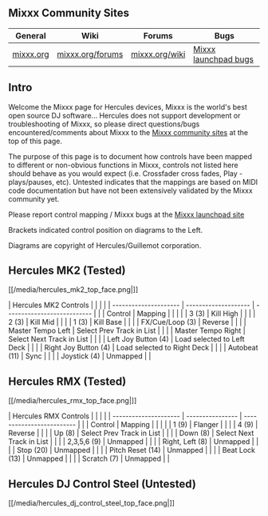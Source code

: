 ## Mixxx Community Sites

| General                       | Wiki                                         | Forums                                   | Bugs                                                     |
| ----------------------------- | -------------------------------------------- | ---------------------------------------- | -------------------------------------------------------- |
| [mixxx.org](http://mixxx.org) | [mixxx.org/forums](http://mixxx.org/forums/) | [mixxx.org/wiki](http://mixxx.org/wiki/) | [Mixxx launchpad bugs](https://bugs.launchpad.net/mixxx) |

## Intro

Welcome the Mixxx page for Hercules devices, Mixxx is the world's best
open source DJ software... Hercules does not support development or
troubleshooting of Mixxx, so please direct questions/bugs
encountered/comments about Mixxx to the [Mixxx community
sites](#mixxx-community-sites) at the top of this page.

The purpose of this page is to document how controls have been mapped to
different or non-obvious functions in Mixxx, controls not listed here
should behave as you would expect (i.e. Crossfader cross fades, Play -
plays/pauses, etc). Untested indicates that the mappings are based on
MIDI code documentation but have not been extensively validated by the
Mixxx community yet.

Please report control mapping / Mixxx bugs at the [Mixxx launchpad
site](https://bugs.launchpad.net/mixxx)

Brackets indicated control position on diagrams to the Left.

Diagrams are copyright of Hercules/Guillemot corporation.

## Hercules MK2 (Tested)

[[/media/hercules_mk2_top_face.png|]]

| Hercules MK2 Controls |                      |                             |  |
| --------------------- | -------------------- | --------------------------- |  |
| Control               | Mapping              |                             |  |
|                       | 3 (3)                | Kill High                   |  |
|                       | 2 (3)                | Kill Mid                    |  |
|                       | 1 (3)                | Kill Base                   |  |
|                       | FX/Cue/Loop (3)      | Reverse                     |  |
|                       | Master Tempo Left    | Select Prev Track in List   |  |
|                       | Master Tempo Right   | Select Next Track in List   |  |
|                       | Left Joy Button (4)  | Load selected to Left Deck  |  |
|                       | Right Joy Button (4) | Load selected to Right Deck |  |
|                       | Autobeat (11)        | Sync                        |  |
|                       | Joystick (4)         | Unmapped                    |  |

## Hercules RMX (Tested)

[[/media/hercules_rmx_top_face.png|]]

| Hercules RMX Controls |                  |                           |  |
| --------------------- | ---------------- | ------------------------- |  |
| Control               | Mapping          |                           |  |
|                       | 1 (9)            | Flanger                   |  |
|                       | 4 (9)            | Reverse                   |  |
|                       | Up (8)           | Select Prev Track in List |  |
|                       | Down (8)         | Select Next Track in List |  |
|                       | 2,3,5,6 (9)      | Unmapped                  |  |
|                       | Right, Left (8)  | Unmapped                  |  |
|                       | Stop (20)        | Unmapped                  |  |
|                       | Pitch Reset (14) | Unmapped                  |  |
|                       | Beat Lock (13)   | Unmapped                  |  |
|                       | Scratch (7)      | Unmapped                  |  |

## Hercules DJ Control Steel (Untested)

[[/media/hercules_dj_control_steel_top_face.png|]]
